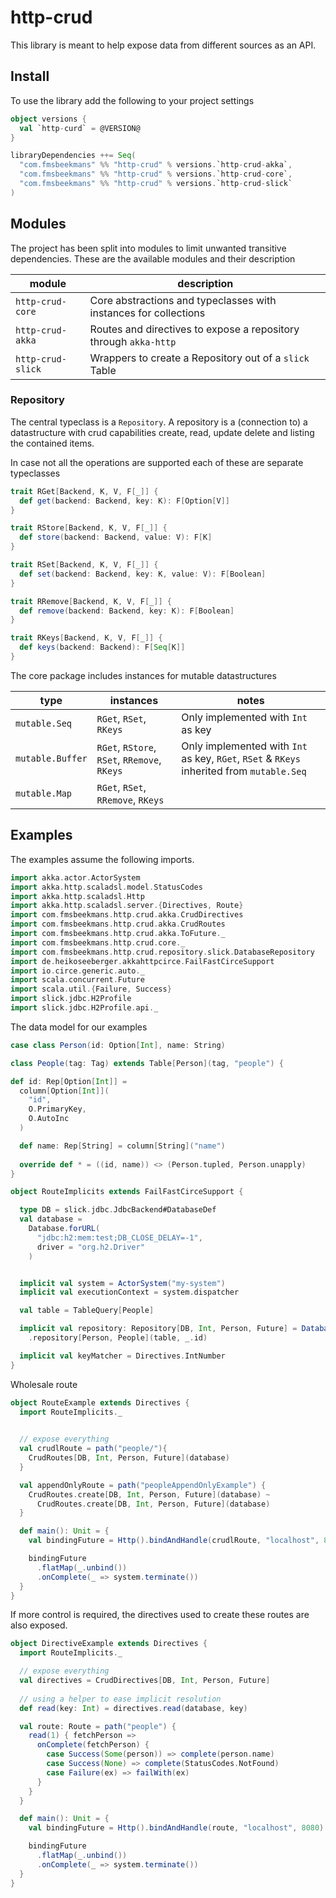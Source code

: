 # http-crud

This library is meant to help expose data from different sources as an API.

## Install

To use the library add the following to your project settings

```scala
object versions {
  val `http-curd` = @VERSION@
}

libraryDependencies ++= Seq(
  "com.fmsbeekmans" %% "http-crud" % versions.`http-crud-akka`,
  "com.fmsbeekmans" %% "http-crud" % versions.`http-crud-core`,
  "com.fmsbeekmans" %% "http-crud" % versions.`http-crud-slick`
)
```

## Modules

The project has been split into modules to limit unwanted transitive dependencies.
These are the available modules and their description

| module             | description                                                      |
|--------------------|------------------------------------------------------------------|
| `http-crud-core`   | Core abstractions and typeclasses with instances for collections |
| `http-crud-akka`   | Routes and directives to expose a repository through `akka-http` |
| `http-crud-slick`  | Wrappers to create a Repository out of a `slick` Table           |

### Repository

The central typeclass is a `Repository`.
A repository is a (connection to) a datastructure with crud capabilities create, read, update delete and listing the contained items.

In case not all the operations are supported each of these are separate typeclasses

```scala mdoc
trait RGet[Backend, K, V, F[_]] {
  def get(backend: Backend, key: K): F[Option[V]]
}

trait RStore[Backend, K, V, F[_]] {
  def store(backend: Backend, value: V): F[K]
}

trait RSet[Backend, K, V, F[_]] {
  def set(backend: Backend, key: K, value: V): F[Boolean]
}

trait RRemove[Backend, K, V, F[_]] {
  def remove(backend: Backend, key: K): F[Boolean]
}

trait RKeys[Backend, K, V, F[_]] {
  def keys(backend: Backend): F[Seq[K]]
}
```

The core package includes instances for mutable datastructures

| type             | instances                                    | notes                                                                                   |
|------------------|----------------------------------------------|-----------------------------------------------------------------------------------------|
| `mutable.Seq`    | `RGet`, `RSet`, `RKeys`                      | Only implemented with `Int` as key                                                        |
| `mutable.Buffer` | `RGet`, `RStore`, `RSet`, `RRemove`, `RKeys` | Only implemented with `Int` as key, `RGet`, `RSet` & `RKeys` inherited from `mutable.Seq` |
| `mutable.Map`    | `RGet`, `RSet`, `RRemove`, `RKeys`           |                                                                                         |



## Examples

The examples assume the following imports.
```scala mdoc:reset
import akka.actor.ActorSystem
import akka.http.scaladsl.model.StatusCodes
import akka.http.scaladsl.Http
import akka.http.scaladsl.server.{Directives, Route}
import com.fmsbeekmans.http.crud.akka.CrudDirectives
import com.fmsbeekmans.http.crud.akka.CrudRoutes
import com.fmsbeekmans.http.crud.akka.ToFuture._ 
import com.fmsbeekmans.http.crud.core._
import com.fmsbeekmans.http.crud.repository.slick.DatabaseRepository
import de.heikoseeberger.akkahttpcirce.FailFastCirceSupport
import io.circe.generic.auto._
import scala.concurrent.Future
import scala.util.{Failure, Success}
import slick.jdbc.H2Profile
import slick.jdbc.H2Profile.api._
```

The data model for our examples

```scala mdoc
case class Person(id: Option[Int], name: String)

class People(tag: Tag) extends Table[Person](tag, "people") {

def id: Rep[Option[Int]] =
  column[Option[Int]](
    "id",
    O.PrimaryKey,
    O.AutoInc
  )

  def name: Rep[String] = column[String]("name")
  
  override def * = ((id, name)) <> (Person.tupled, Person.unapply)
}
```


```scala mdoc
object RouteImplicits extends FailFastCirceSupport {

  type DB = slick.jdbc.JdbcBackend#DatabaseDef
  val database =
    Database.forURL(
      "jdbc:h2:mem:test;DB_CLOSE_DELAY=-1",
      driver = "org.h2.Driver"
    )


  implicit val system = ActorSystem("my-system")
  implicit val executionContext = system.dispatcher  

  val table = TableQuery[People]

  implicit val repository: Repository[DB, Int, Person, Future] = DatabaseRepository(H2Profile)
    .repository[Person, People](table, _.id)

  implicit val keyMatcher = Directives.IntNumber
}
```

Wholesale route
```scala mdoc
object RouteExample extends Directives {
  import RouteImplicits._
    

  // expose everything
  val crudlRoute = path("people/"){
    CrudRoutes[DB, Int, Person, Future](database)
  }

  val appendOnlyRoute = path("peopleAppendOnlyExample") { 
    CrudRoutes.create[DB, Int, Person, Future](database) ~ 
      CrudRoutes.create[DB, Int, Person, Future](database)
  }

  def main(): Unit = {
    val bindingFuture = Http().bindAndHandle(crudlRoute, "localhost", 8080)

    bindingFuture
      .flatMap(_.unbind())
      .onComplete(_ => system.terminate())
  }
}
```

If more control is required, the directives used to create these routes are also exposed.
```scala mdoc
object DirectiveExample extends Directives {
  import RouteImplicits._

  // expose everything
  val directives = CrudDirectives[DB, Int, Person, Future]
  
  // using a helper to ease implicit resolution
  def read(key: Int) = directives.read(database, key)

  val route: Route = path("people") {
    read(1) { fetchPerson =>
      onComplete(fetchPerson) {
        case Success(Some(person)) => complete(person.name)
        case Success(None) => complete(StatusCodes.NotFound)
        case Failure(ex) => failWith(ex)
      }
    }
  }

  def main(): Unit = {
    val bindingFuture = Http().bindAndHandle(route, "localhost", 8080)

    bindingFuture
      .flatMap(_.unbind())
      .onComplete(_ => system.terminate())
  }
}
```